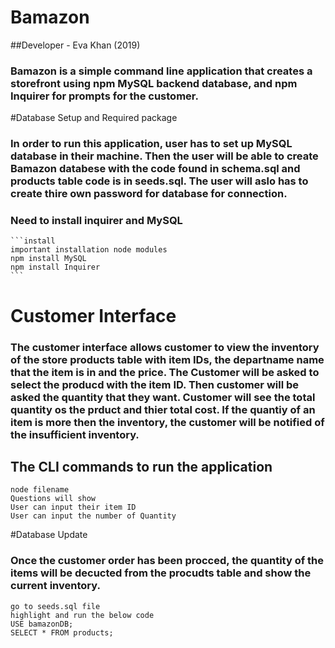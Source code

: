 # Bamazon

##Developer - Eva Khan (2019)
### Bamazon is a simple command line application that creates a storefront using npm MySQL backend database, and npm Inquirer for prompts for the customer. 

#Database Setup and Required package

### In order to run this application, user has to set up MySQL database in their machine. Then the user will be able to create Bamazon databese with the code found in schema.sql and products table code is in seeds.sql. The user will aslo has to create thire own password for database for connection.

### Need to install inquirer and MySQL
    ```install
    important installation node modules
    npm install MySQL
    npm install Inquirer
    ```

# Customer Interface

### The customer interface allows customer to view the inventory of the store products table with item IDs, the departname name that the item is in and the price. The Customer will be asked to select the producd with the item ID. Then customer will be asked the quantity that they want. Customer will see the total quantity os the prduct and thier total cost. If the quantiy of an item is more then the inventory, the customer will be notified of the insufficient inventory.

## The CLI commands to run the application

``` commands
node filename
Questions will show 
User can input their item ID 
User can input the number of Quantity
```

#Database Update

### Once the customer order has been procced, the quantity of the items will be decucted from the procudts table and show the current inventory. 

```See updated table
go to seeds.sql file
highlight and run the below code 
USE bamazonDB;
SELECT * FROM products;
```

